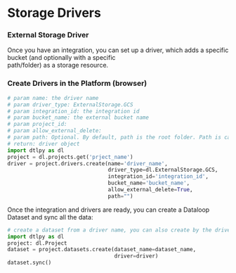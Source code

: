 # Storage Drivers  
  
  
### External Storage Driver  
  
Once you have an integration, you can set up a driver, which adds a specific bucket (and optionally with a specific  
path/folder) as a storage resource.  
  
### Create Drivers in the Platform (browser)  

```python
# param name: the driver name
# param driver_type: ExternalStorage.GCS
# param integration_id: the integration id
# param bucket_name: the external bucket name
# param project_id:
# param allow_external_delete:
# param path: Optional. By default, path is the root folder. Path is case sensitive.
# return: driver object
import dtlpy as dl
project = dl.projects.get('prject_name')
driver = project.drivers.create(name='driver_name',
                                driver_type=dl.ExternalStorage.GCS,
                                integration_id='integration_id',
                                bucket_name='bucket_name',
                                allow_external_delete=True,
                                path="")
```
Once the integration and drivers are ready, you can create a Dataloop Dataset and sync all the data:  

```python
# create a dataset from a driver name, you can also create by the driver ID
import dtlpy as dl
project: dl.Project
dataset = project.datasets.create(dataset_name=dataset_name,
                                  driver=driver)
dataset.sync()
```
